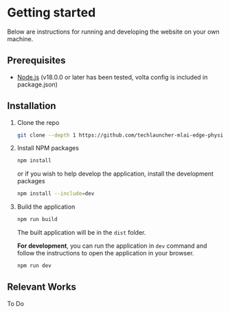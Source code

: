 # Getting started
Below are instructions for running and developing the website on your own machine.

## Prerequisites

- [Node.js](https://nodejs.org/en/) (v18.0.0 or later has been tested, volta config is included in package.json)

## Installation

1. Clone the repo

   ```sh
   git clone --depth 1 https://github.com/techlauncher-mlai-edge-physics/physics_in_the_browser.git
   ```

2. Install NPM packages

   ```sh
   npm install
   ```

   or if you wish to help develop the application, install the development packages

   ```sh
   npm install --include=dev
   ```

3. Build the application

   ```sh
   npm run build
   ```

   The built application will be in the `dist` folder.

   **For development**, you can run the application in `dev` command and follow the instructions to open the application in your browser.

   ```sh
   npm run dev
   ```

## Relevant Works

To Do
